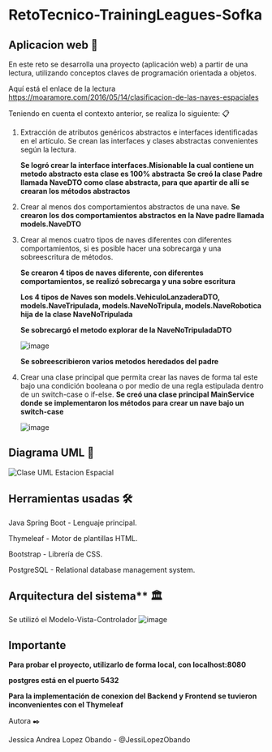 # RetoTecnico-TrainingLeagues-Sofka
## Aplicacion web 🚀

En este reto se desarrolla una proyecto (aplicación web) a partir de una lectura, utilizando conceptos claves de programación orientada a objetos.

Aquí está el enlace de la lectura
https://moaramore.com/2016/05/14/clasificacion-de-las-naves-espaciales

Teniendo en cuenta el contexto anterior, se realiza lo siguiente: 📋
1. Extracción de atributos genéricos abstractos e interfaces identificadas en el artículo. Se crean las interfaces y clases abstractas convenientes según la lectura.
   
   **Se logró crear la interface interfaces.Misionable la cual contiene un metodo abstracto esta clase es 100% abstracta**
   **Se creó la clase Padre llamada NaveDTO como clase abstracta, para que apartir de allí se crearan los métodos abstractos**
   
3. Crear al menos dos comportamientos abstractos de una nave.
   **Se crearon los dos comportamientos abstractos en la Nave padre llamada models.NaveDTO**
   
5. Crear al menos cuatro tipos de naves diferentes con diferentes comportamientos, si es posible hacer una sobrecarga y una sobreescritura de métodos.
   
   **Se crearon 4 tipos de naves diferente, con diferentes comportamientos, se realizó sobrecarga y una sobre escritura**
    
    **Los 4 tipos de Naves son models.VehiculoLanzaderaDTO, models.NaveTripulada, models.NaveNoTripula, models.NaveRobotica hija de la clase NaveNoTripulada**
    
    **Se sobrecargó el metodo explorar de la NaveNoTripuladaDTO**
    
    ![image](https://user-images.githubusercontent.com/107648922/212519703-4bb279ca-bfdb-4d28-af69-fa965b461bfc.png)
    
    **Se sobreescribieron varios metodos heredados del padre**

7. Crear una clase principal que permita crear las naves de forma tal este bajo una condición booleana o por medio de una regla estipulada dentro de un switch-case o if-else.
   **Se creó una clase principal MainService donde se implementaron los métodos para crear un nave bajo un switch-case**
   
   ![image](https://user-images.githubusercontent.com/107648922/212519883-ff2c399a-8ede-4722-be56-134395405973.png)


## Diagrama UML 🧩
![Clase UML Estacion Espacial](https://user-images.githubusercontent.com/107648922/212518343-6a0690d6-656b-4641-bd1f-42a2ff8255fe.png)



## Herramientas usadas 🛠

Java Spring Boot - Lenguaje principal.

Thymeleaf - Motor de plantillas HTML.

Bootstrap - Librería de CSS.

PostgreSQL - Relational database management system.


## Arquitectura del sistema** 🏛

Se utilizó el Modelo-Vista-Controlador
![image](https://user-images.githubusercontent.com/107648922/212517874-83f0f90b-2a76-4443-a433-fdd60993bd51.png)

## Importante

**Para probar el proyecto, utilizarlo de forma local, con localhost:8080**

**postgres está en el puerto 5432**

**Para la implementación de conexion del Backend y Frontend se tuvieron inconvenientes con el Thymeleaf**



Autora ✒️

Jessica Andrea Lopez Obando - @JessiLopezObando



